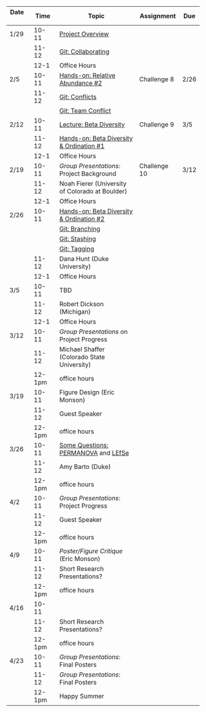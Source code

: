 | Date     | Time   | Topic                                                                                                          | Assignment   | Due  |
|----------|--------|----------------------------------------------------------------------------------------------------------------|--------------|------|
| 1/29     | 10-11  | [Project Overview](lectures/project_overview.md)                                                               |              |      |
|          | 11-12  | [Git: Collaborating](lessons/git_lessons/040_git_overview.md#collaborating)                                    |              |      |
|          | 12-1   | Office Hours                                                                                                   |              |      |
| 2/5      | 10-11  | [Hands-on: Relative Abundance \#2](lessons/relative_abundance.md#other-ways-to-prune-taxa)                     | Challenge 8  | 2/26 |
|          | 11-12  | [Git: Conflicts](lessons/git_lessons/git_conflicts.md)                                                         |              |      |
|          |        | [Git: Team Conflict](lessons/git_lessons/git_team_exercise.md)                                                 |              |      |
| 2/12     | 10-11  | [Lecture: Beta Diversity](lectures/statistical_analysis_2.pdf)                                                 | Challenge 9  | 3/5  |
|          | 11-12  | [Hands-on: Beta Diversity & Ordination \#1](lessons/ordination.md)                                             |              |      |
|          | 12-1   | Office Hours                                                                                                   |              |      |
| 2/19     | 10-11  | *Group Presentations*: Project Background                                                                      | Challenge 10 | 3/12 |
|          | 11-12  | Noah Fierer (University of Colorado at Boulder)                                                                |              |      |
|          | 12-1   | Office Hours                                                                                                   |              |      |
| 2/26     | 10-11  | [Hands-on: Beta Diversity & Ordination \#2](lessons/ordination.md#ordination)                                  |              |      |
|          |        | [Git: Branching](https://git-scm.com/book/en/v2/Git-Branching-Basic-Branching-and-Merging)                     |              |      |
|          |        | [Git: Stashing](https://git-scm.com/book/en/v2/Git-Tools-Stashing-and-Cleaning)                                |              |      |
|          |        | [Git: Tagging](https://git-scm.com/book/en/v2/Git-Basics-Tagging)                                              |              |      |
|          | 11-12  | Dana Hunt (Duke University)                                                                                    |              |      |
|          | 12-1   | Office Hours                                                                                                   |              |      |
| 3/5      | 10-11  | TBD                                                                                                            |              |      |
|          | 11-12  | Robert Dickson (Michigan)                                                                                      |              |      |
|          | 12-1   | Office Hours                                                                                                   |              |      |
| 3/12     | 10-11  | *Group Presentations* on Project Progress                                                                      |              |      |
|          | 11-12  | Michael Shaffer (Colorado State University)                                                                    |              |      |
|          | 12-1pm | office hours                                                                                                   |              |      |
| 3/19     | 10-11  | Figure Design (Eric Monson)                                                                                    |              |      |
|          | 11-12  | Guest Speaker                                                                                                  |              |      |
|          | 12-1pm | office hours                                                                                                   |              |      |
| 3/26     | 10-11  | [Some Questions:](lectures/some_questions.pdf) [PERMANOVA](lessons/permanova.md) and [LEfSe](lessons/lefse.md) |              |      |
|          | 11-12  | Amy Barto (Duke)                                                                                               |              |      |
|          | 12-1pm | office hours                                                                                                   |              |      |
| 4/2      | 10-11  | *Group Presentations*: Project Progress                                                                        |              |      |
|          | 11-12  | Guest Speaker                                                                                                  |              |      |
|          | 12-1pm | office hours                                                                                                   |              |      |
| 4/9      | 10-11  | *Poster/Figure Critique* (Eric Monson)                                                                         |              |      |
|          | 11-12  | Short Research Presentations?                                                                                  |              |      |
|          | 12-1pm | office hours                                                                                                   |              |      |
| 4/16     | 10-11  |                                                                                                                |              |      |
|          | 11-12  | Short Research Presentations?                                                                                  |              |      |
|          | 12-1pm | office hours                                                                                                   |              |      |
| 4/23     | 10-11  | *Group Presentations*: Final Posters                                                                           |              |      |
|          | 11-12  | *Group Presentations*: Final Posters                                                                           |              |      |
|          | 12-1pm | Happy Summer                                                                                                   |              |      |
